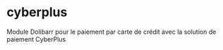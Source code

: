 # cyberplus
Module Dolibarr pour le paiement par carte de crédit avec la solution de paiement CyberPlus
